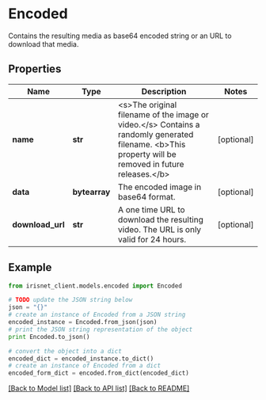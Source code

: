 # Encoded

Contains the resulting media as base64 encoded string or an URL to download that media.

## Properties
Name | Type | Description | Notes
------------ | ------------- | ------------- | -------------
**name** | **str** | &lt;s&gt;The original filename of the image or video.&lt;/s&gt; Contains a randomly generated filename. &lt;b&gt;This property will be removed in future releases.&lt;/b&gt; | [optional] 
**data** | **bytearray** | The encoded image in base64 format. | [optional] 
**download_url** | **str** | A one time URL to download the resulting video. The URL is only valid for 24 hours. | [optional] 

## Example

```python
from irisnet_client.models.encoded import Encoded

# TODO update the JSON string below
json = "{}"
# create an instance of Encoded from a JSON string
encoded_instance = Encoded.from_json(json)
# print the JSON string representation of the object
print Encoded.to_json()

# convert the object into a dict
encoded_dict = encoded_instance.to_dict()
# create an instance of Encoded from a dict
encoded_form_dict = encoded.from_dict(encoded_dict)
```
[[Back to Model list]](../README.md#documentation-for-models) [[Back to API list]](../README.md#documentation-for-api-endpoints) [[Back to README]](../README.md)


